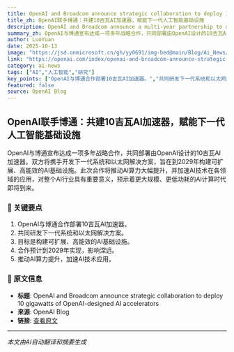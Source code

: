```yaml
---
title: OpenAI and Broadcom announce strategic collaboration to deploy 10 gigawatts of OpenAI-designed AI accelerators
title_zh: OpenAI联手博通：共建10吉瓦AI加速器，赋能下一代人工智能基础设施
description: OpenAI and Broadcom announce a multi-year partnership to deploy 10 gigawatts of OpenAI-designed AI accelerators, co-developing next-generation systems and Ethernet solutions to power scalable, energy-
summary_zh: OpenAI与博通宣布达成一项多年战略合作，共同部署由OpenAI设计的10吉瓦AI加速器。双方将携手开发下一代系统和以太网解决方案，旨在到2029年构建可扩展、高能效的AI基础设施。此次合作将推动AI算力大幅提升，并加速AI技术在各领域的应用，对整个AI行业具有重要意义，预示着更大规模、更低功耗的AI计算时代即将到来。
author: LuoYuan
date: 2025-10-13
image: "https://jsd.onmicrosoft.cn/gh/yy0691/img-bed@main/Blog/Ai_News/default.jpg"
link: "https://openai.com/index/openai-and-broadcom-announce-strategic-collaboration"
category: ai-news
tags: ["AI","人工智能","研究"]
key_points: ["OpenAI与博通合作部署10吉瓦AI加速器。","共同研发下一代系统和以太网解决方案。","目标是构建可扩展、高能效的AI基础设施。","合作预计到2029年实现，影响深远。","推动AI算力提升，加速AI技术应用。"]
featured: false
source: OpenAI Blog
---
```


## OpenAI联手博通：共建10吉瓦AI加速器，赋能下一代人工智能基础设施

OpenAI与博通宣布达成一项多年战略合作，共同部署由OpenAI设计的10吉瓦AI加速器。双方将携手开发下一代系统和以太网解决方案，旨在到2029年构建可扩展、高能效的AI基础设施。此次合作将推动AI算力大幅提升，并加速AI技术在各领域的应用，对整个AI行业具有重要意义，预示着更大规模、更低功耗的AI计算时代即将到来。

### 🔑 关键要点
1. OpenAI与博通合作部署10吉瓦AI加速器。
2. 共同研发下一代系统和以太网解决方案。
3. 目标是构建可扩展、高能效的AI基础设施。
4. 合作预计到2029年实现，影响深远。
5. 推动AI算力提升，加速AI技术应用。


### 📰 原文信息
- **标题**: OpenAI and Broadcom announce strategic collaboration to deploy 10 gigawatts of OpenAI-designed AI accelerators
- **来源**: OpenAI Blog
- **链接**: [查看原文](https://openai.com/index/openai-and-broadcom-announce-strategic-collaboration)

---
*本文由AI自动翻译和摘要生成*
